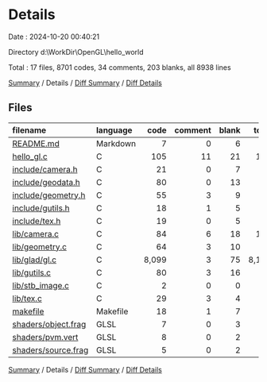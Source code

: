 # Details

Date : 2024-10-20 00:40:21

Directory d:\\WorkDir\\OpenGL\\hello_world

Total : 17 files,  8701 codes, 34 comments, 203 blanks, all 8938 lines

[Summary](results.md) / Details / [Diff Summary](diff.md) / [Diff Details](diff-details.md)

## Files
| filename | language | code | comment | blank | total |
| :--- | :--- | ---: | ---: | ---: | ---: |
| [README.md](/README.md) | Markdown | 7 | 0 | 6 | 13 |
| [hello_gl.c](/hello_gl.c) | C | 105 | 11 | 21 | 137 |
| [include/camera.h](/include/camera.h) | C | 21 | 0 | 7 | 28 |
| [include/geodata.h](/include/geodata.h) | C | 80 | 0 | 13 | 93 |
| [include/geometry.h](/include/geometry.h) | C | 55 | 3 | 9 | 67 |
| [include/gutils.h](/include/gutils.h) | C | 18 | 1 | 5 | 24 |
| [include/tex.h](/include/tex.h) | C | 19 | 0 | 5 | 24 |
| [lib/camera.c](/lib/camera.c) | C | 84 | 6 | 18 | 108 |
| [lib/geometry.c](/lib/geometry.c) | C | 64 | 3 | 10 | 77 |
| [lib/glad/gl.c](/lib/glad/gl.c) | C | 8,099 | 3 | 75 | 8,177 |
| [lib/gutils.c](/lib/gutils.c) | C | 80 | 3 | 16 | 99 |
| [lib/stb_image.c](/lib/stb_image.c) | C | 2 | 0 | 0 | 2 |
| [lib/tex.c](/lib/tex.c) | C | 29 | 3 | 4 | 36 |
| [makefile](/makefile) | Makefile | 18 | 1 | 7 | 26 |
| [shaders/object.frag](/shaders/object.frag) | GLSL | 7 | 0 | 3 | 10 |
| [shaders/pvm.vert](/shaders/pvm.vert) | GLSL | 8 | 0 | 2 | 10 |
| [shaders/source.frag](/shaders/source.frag) | GLSL | 5 | 0 | 2 | 7 |

[Summary](results.md) / Details / [Diff Summary](diff.md) / [Diff Details](diff-details.md)